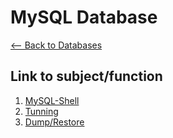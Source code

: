 # MySQL Database
[<-- Back to Databases](https://github.com/mtemporim/Databases/tree/main)  

## Link to subject/function  
1. [MySQL-Shell](https://github.com/mtemporim/Databases/tree/main/MySQL/MySQL-Shell)
1. [Tunning](https://github.com/mtemporim/Databases/tree/main/MySQL/Tunning)
1. [Dump/Restore](https://github.com/mtemporim/Databases/tree/main/MySQL/mysqldump)